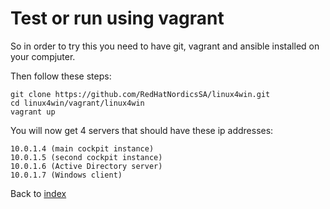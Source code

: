 # Test or run using vagrant

So in order to try this you need to have git, vagrant and ansible installed on your compjuter.

Then follow these steps:

```
git clone https://github.com/RedHatNordicsSA/linux4win.git
cd linux4win/vagrant/linux4win
vagrant up
```

You will now get 4 servers that should have these ip addresses:

```
10.0.1.4 (main cockpit instance)
10.0.1.5 (second cockpit instance)
10.0.1.6 (Active Directory server)
10.0.1.7 (Windows client)
```

Back to [index](../thews.md)